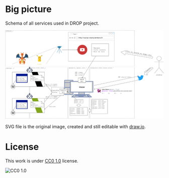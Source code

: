 # Big picture

Schema of all services used in DROP project.

![Big picture](twitter-raspberry-bots.png)

SVG file is the original image, created and still editable with [draw.io](https://www.draw.io/).

# License

This work is under [CC0 1.0](LICENSE) license.

![CC0 1.0](https://licensebuttons.net/l/zero/1.0/88x31.png)
